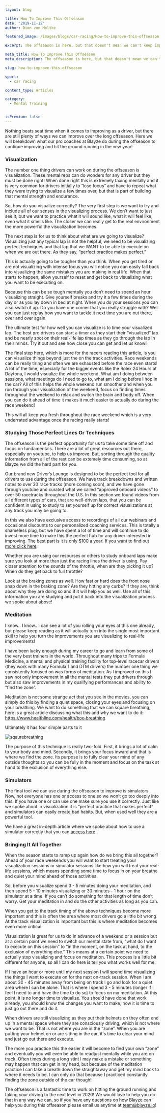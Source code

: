 ```yaml
---
layout: blog

title: How To Improve This Offseason
date: "2019-11-12"
author: Dion von Moltke

featured_image: /images/blogs/car-racing/How-to-improve-this-offseason.jpg

excerpt: The offseason is here, but that doesn't mean we can't keep improving!  Find out what the professional racecar drivers and coaches at Blayze do during the offseason to hit the ground running in the new year!

meta_title: How To Improve This Offseason
meta_description: The offseason is here, but that doesn't mean we can't keep improving!  Find out what the professional racecar drivers and coaches at Blayze do during the offseason to hit the ground running in the new year!

slug: how-to-improve-this-offseason

sport:
  - car racing

content_type: Articles

category:
  - Mental Training


isPremium: false
---
```


Nothing beats seat time when it comes to improving as a driver, but there are still plenty of ways we can improve over the long offseason. Here we will breakdown what our pro coaches at Blayze do during the offseason to continue improving and hit the ground running in the new year!

### Visualization

The number one thing drivers can work on during the offseason is visualization. These mental reps can do wonders for any driver but they must be done right! When done right this is extremely taxing mentally and it is very common for drivers initially to “lose focus” and have to repeat what they were trying to visualize a few times over, but that is part of building that mental strength and endurance.

So, how do you visualize correctly? The very first step is we want to try and include all of our senses in the visualizing process. We don’t want to just see it, but we want to practice what it will sound like, what it will feel like, even what it smells like. The closer we can really get to the real environment the more powerful the visualization becomes.

The next step is for us to think about what are we going to visualize? Visualizing just any typical lap is not the helpful, we need to be visualizing perfect techniques and that lap that we WANT to be able to execute on when we are out there. As they say, “perfect practice makes perfect.”

This is actually going to be tougher than you think. When you get tired or are not visualizing with intense focus you will notice you can easily fall back into visualizing the same mistakes you are making in real life. When that starts to happen, allow yourself to reset and get back to visualizing what you want to be executing on.

Because this can be so tough mentally you don’t need to spend an hour visualizing straight. Give yourself breaks and try it a few times during the day or as you lay down in bed at night. When you do your sessions you can also switch it up. Do you have one corner that you really struggle with? Well you can just replay how you want to tackle it next time you are out there, over and over again.

The ultimate test for how well you can visualize is to time your visualized lap. The best pro drivers can start a timer as they start their “visualized” lap and be nearly spot on their real-life lap times as they go through the lap in their minds. Try it out and see how close you can get and let us know!

The final step here, which is more for the racers reading this article, is you can visualize things beyond just the on the track activities. Race weekends can be really tiring and often we are exhausted before the race even starts! A lot of the time, especially for the bigger events like the Rolex 24 Hours at Daytona, I would visualize the whole weekend. What am I doing between sessions, what meetings do I need to go to, what am I doing before I hop in the car? All of this helps the whole weekend run smoother and when you run through your visualization of the weekend, focus on finding times throughout the weekend to relax and switch the brain and body off. When you can do it ahead of time it makes it much easier to actually do during the race weekend!

This will all keep you fresh throughout the race weekend which is a very underrated advantage once the racing really starts!

### Studying Those Perfect Lines Or Techniques

The offseason is the perfect opportunity for us to take some time off and focus on fundamentals. There are a lot of great resources out there, especially on youtube, to help us improve. But, sorting through the quality information from all of the rest can be extemely time consuming, so at Blayze we did the hard part for you.

Our brand new Driver’s Lounge is designed to be the perfect tool for all drivers to use during the offseason. We have track breakdowns and written notes to over 30 race tracks (more coming soon), and we have gone through youtube and curated what we called “approved onboard videos” to over 50 racetracks throughout the U.S. In this section we found videos from all different types of cars, that are well-driven laps, that you can be confident in using to study to set yourself up for correct visualizations at any track you may be going to.

In this we also have exclusive access to recordings of all our webinars and occasional discounts to our personalized coaching services. This is totally a shameless plug, but we have spent a lot of time and will continue to do invest more time to make this the perfect hub for any driver interested in improving. The best part is it is only \$100 a year! [If you want to find out more click here](https://blayze.io/blayze-plus).

Whether you are using our resourses or others to study onboard laps make sure you look at more than just the racing lines the driver is using. Pay closer attention to the sounds of the throttle, when are they picking it up? When do they get back to full throttle?

Look at the braking zones as well. How fast or hard does the front nose snap down in the braking zone? Are they hitting any curbs? If they are, think about why they are doing so and if it will help you as well.
Use all of this information you are studying and put it back into the visualization process we spoke about above!

### Meditation

I know.. I know.. I can see a lot of you rolling your eyes at this one already, but please keep reading as it will actually turn into the single most important skill to help you turn the improvements you are visualizing to real-life improvements!

I have been lucky enough during my career to go and learn from some of the very best trainers in the world. Throughout many trips to Formula Medicine, a mental and physical training facility for top-level racecar drivers (they work with many Formula 1 and DTM drivers) the number one thing we consistently focused on was forms of meditation. As I improved on this I saw not only improvement in all the mental tests they put drivers through but also saw improvements in my qualifying performances and ability to “find the zone”.

Meditation is not some strange act that you see in the movies, you can simply do this by finding a quiet space, closing your eyes and focusing on your breathing. We want to do something that we can square breathing, here is a great article discussing what this and why we want to do it: https://www.healthline.com/health/box-breathing.

Ultimately it has four simple parts to it

![sqaurebreathing](https://blayze.io/assets/images/blogs/car-racing/Square-Breathing-compressor.jpg)

The purpose of this technique is really two-fold. First, it brings a lot of calm to your body and mind. Secondly, it brings your focus inward and that is where we find the zone. Its purpose is to fully clear your mind of any outside thoughts so you can be fully in the moment and focus on the task at hand to the exclusion of everything else.

### Simulators

The final tool we can use during the offseason to improve is simulators. Now, not everyone has one or access to one so we won’t go too deeply into this. If you have one or can use one make sure you use it correctly. Just like we spoke about in visualization it is “perfect practice that makes perfect” and simulators can easily create bad habits. But, when used well they are a powerful tool.

We have a great in-depth article where we spoke about how to use a simulator correctly that you can [access here](/blog/car-racing/how-to-use-sim-racing-to-improve-on-the-racetrack-in-real-life/).

### Bringing It All Together

When the season starts to ramp up again how do we bring this all together? Ahead of your race weekends you will want to start treating your visualization sessions or simulator sessions like how you will treat your real-life sessions, which means spending some time to focus in on your breathe and quiet your mind ahead of those activities.

So, before you visualize spend 3 - 5 minutes doing your meditation, and then spend 5 - 10 minutes visualizing or 30 minutes - 1 hour on the simulator at a time. If you can’t do something for that length of time don’t worry. Get your meditation in and do the other activities as long as you can.

When you get to the track timing of the above techniques become more important and this is often the area where most drivers go a little bit wrong. At the track visualization is important but this is where meditation becomes even more critical.

Visualization is great for us to do in advance of a weekend or a session but at a certain point we need to switch our mental state from, “what do I want to execute on this session” to “in the moment, on the task at hand, to the exclusion of everything else.” This means at a certain point we need to actually stop visualizing and focus on meditation. This process is a little bit different for anyone, so all I can do here is tell you what works well for me.

If I have an hour or more until my next session I will spend time visualizing the things I want to execute on for the next on-track session. When I am about 30 - 45 minutes away from being on track I go and look for a quiet area where I can be alone. That is where I spend 3 - 5 minutes (longer if I feel I need to and have the time to do so) to focus on my meditation. At this point, it is no longer time to visualize. You should have done that work already, you should know the changes you want to make, now it is time to just go out there and do it.

When drivers are still visualizing as they put their helmets on they often end up in a mental space where they are consciously driving, which is not where we want to be. That is not where you are in the “zone”. When you are putting your helmet on or are sitting in the car, it's time to clear your mind and just go out there and execute.

The more you practice this the easier it will become to find your own “zone” and eventually you will even be able to readjust mentally while you are on track. Often times during a long stint I may make a mistake or something may happen that can get in my head, but because of the meditation practice I can take a breath down the straightaway and get my mind back to where it needs to be. I can only do that because I practiced constantly finding the zone outside of the car though!

The offseason is a fantastic time to work on hitting the ground running and taking your driving to the next level in 2020! We would love to help you do that in any way we can, so if you have any questions on how Blayze can help you during this offseason please email us anytime at team@blayze.io!
